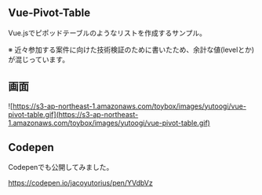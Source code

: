 ## Vue-Pivot-Table

Vue.jsでピポッドテーブルのようなリストを作成するサンプル。

※ 近々参加する案件に向けた技術検証のために書いたため、余計な値(levelとか)が混じっています。

## 画面

![https://s3-ap-northeast-1.amazonaws.com/toybox/images/yutoogi/vue-pivot-table.gif](https://s3-ap-northeast-1.amazonaws.com/toybox/images/yutoogi/vue-pivot-table.gif)

## Codepen

Codepenでも公開してみました。

https://codepen.io/jacoyutorius/pen/YVdbVz